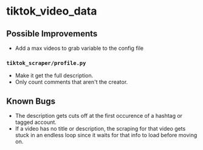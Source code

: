 # tiktok_video_data

## Possible Improvements

- Add a max videos to grab variable to the config file

### `tiktok_scraper/profile.py`

- Make it get the full description. 
- Only count comments that aren't the creator. 

## Known Bugs

- The description gets cuts off at the first occurence of a hashtag or tagged account.
- If a video has no title or description, the scraping for that video gets stuck in an endless loop since it waits for that info to load before moving on. 

